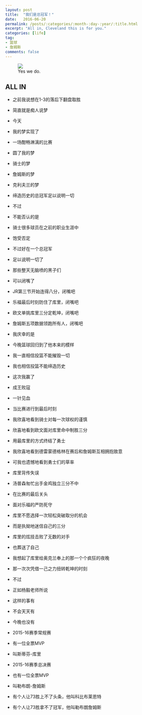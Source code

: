 ```yaml
---
layout: post
title:  "我们是总冠军！"
date:   2016-06-20
permalink: /posts/:categories/:month-:day-:year/:title.html
excerpt: "All in, Cleveland this is for you."
categories: [life]
tag:
- 篮球
- 詹姆斯
comments: false
---
```


<figure>
	<img src="{{ site.url }}/assets/img/posts/champion.jpg">
	<figcaption>Yes we do.</figcaption>
</figure>

## ALL IN

* 之前我说想在1-3的落后下翻盘取胜
* 简直就是痴人说梦
* 今天
* 我的梦实现了

* 一场酣畅淋漓的比赛
* 圆了我的梦
* 骑士的梦
* 詹姆斯的梦
* 克利夫兰的梦

* 缔造历史的总冠军足以说明一切
* 不过
* 不能否认的是
* 骑士很多球员在之前的职业生涯中
* 饱受否定

* 不过好在一个总冠军
* 足以说明一切了
* 那些整天无脑喷的黑子们
* 可以闭嘴了

* JR第三节开始连得八分，闭嘴吧
* 乐福最后时刻防住了库里，闭嘴吧
* 欧文单挑库里三分定乾坤，闭嘴吧
* 詹姆斯五项数据领跑所有人，闭嘴吧

* 我庆幸的是
* 今晚篮球回归到了他本来的模样
* 我一直相信投篮不能摧毁一切
* 我也相信投篮不能缔造历史
* 这次我赢了

* 成王败寇
* 一针见血

* 当比赛进行到最后时刻
* 我欣喜地看到骑士对每一次球权的谨慎
* 欣喜地看到欧文面对库里命中制胜三分
* 用最库里的方式终结了勇士
* 我欣喜地看到德雷蒙德格林在赛后和詹姆斯互相拥抱致意
* 可我也遗憾地看到勇士们的草率
* 库里背传失误
* 汤普森匆忙出手金鸡独立三分不中
* 在比赛的最后关头
* 面对乐福的严防死守
* 库里不愿选择一次轻松突破取分的机会
* 而是执拗地迷信自己的三分
* 库里的炫技击败了无数的对手
* 也葬送了自己

* 我想起了库里给奥克兰奉上的那一个个疯狂的夜晚
* 那一次次凭借一己之力扭转乾坤的时刻
* 不过
* 正如杨毅老师所说
* 这样的事有
* 不会天天有
* 今晚也没有

* 2015-16赛季常规赛
* 有一位全票MVP
* 叫斯蒂芬-库里
* 2015-16赛季总决赛
* 也有一位全票MVP
* 叫勒布朗-詹姆斯

* 有个人让73胜上不了头条，他叫科比布莱恩特
* 有个人让73胜拿不了冠军，他叫勒布朗詹姆斯
